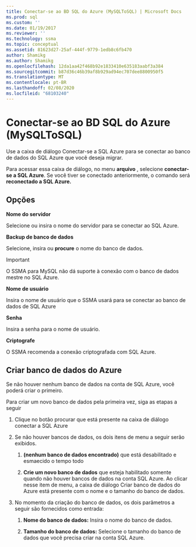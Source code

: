 ```yaml
---
title: Conectar-se ao BD SQL do Azure (MySQLToSQL) | Microsoft Docs
ms.prod: sql
ms.custom: ''
ms.date: 01/19/2017
ms.reviewer: ''
ms.technology: ssma
ms.topic: conceptual
ms.assetid: 81623d27-25af-444f-9779-1edb8c6fb470
author: Shamikg
ms.author: Shamikg
ms.openlocfilehash: 12da1aa42f468b92e1833410e635183aabf3a384
ms.sourcegitcommit: b87d36c46b39af8b929ad94ec707dee8800950f5
ms.translationtype: MT
ms.contentlocale: pt-BR
ms.lasthandoff: 02/08/2020
ms.locfileid: "68103240"
---
```

# <a name="connect-to-azure-sql-db-mysqltosql"></a>Conectar-se ao BD SQL do Azure (MySQLToSQL)
Use a caixa de diálogo Conectar-se a SQL Azure para se conectar ao banco de dados do SQL Azure que você deseja migrar.  
  
Para acessar essa caixa de diálogo, no menu **arquivo** , selecione **conectar-se a SQL Azure**. Se você tiver se conectado anteriormente, o comando será **reconectado a SQL Azure.**  
  
## <a name="options"></a>Opções  
**Nome do servidor**  
  
Selecione ou insira o nome do servidor para se conectar ao SQL Azure.  
  
**Backup de banco de dados**  
  
Selecione, insira ou **procure** o nome do banco de dados.  
  
> [!IMPORTANT]  
> O SSMA para MySQL não dá suporte à conexão com o banco de dados mestre no SQL Azure.  
  
**Nome de usuário**  
  
Insira o nome de usuário que o SSMA usará para se conectar ao banco de dados de SQL Azure  
  
**Senha**  
  
Insira a senha para o nome de usuário.  
  
**Criptografe**  
  
O SSMA recomenda a conexão criptografada com SQL Azure.  
  
## <a name="create-azure-database"></a>Criar banco de dados do Azure  
Se não houver nenhum banco de dados na conta de SQL Azure, você poderá criar o primeiro.  
  
Para criar um novo banco de dados pela primeira vez, siga as etapas a seguir  
  
1.  Clique no botão procurar que está presente na caixa de diálogo conectar a SQL Azure  
  
2.  Se não houver bancos de dados, os dois itens de menu a seguir serão exibidos.  
  
    1.  **(nenhum banco de dados encontrado)** que está desabilitado e esmaecido o tempo todo  
  
    2.  **Crie um novo banco de dados** que esteja habilitado somente quando não houver bancos de dados na conta SQL Azure. Ao clicar nesse item de menu, a caixa de diálogo Criar banco de dados do Azure está presente com o nome e o tamanho do banco de dados.  
  
3.  No momento da criação do banco de dados, os dois parâmetros a seguir são fornecidos como entrada:  
  
    1.  **Nome do banco de dados:** Insira o nome do banco de dados.  
  
    2.  **Tamanho do banco de dados:** Selecione o tamanho do banco de dados que você precisa criar na conta SQL Azure.  
  
